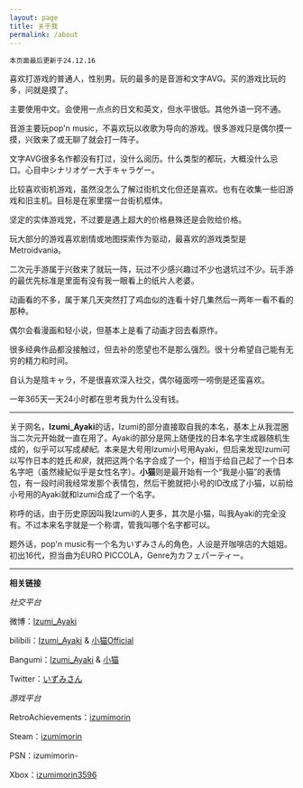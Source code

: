 ```yaml
---
layout: page
title: 关于我
permalink: /about
---
```


`本页面最后更新于24.12.16`

喜欢打游戏的普通人，性别男。玩的最多的是音游和文字AVG。买的游戏比玩的多，问就是摸了。

主要使用中文。会使用一点点的日文和英文，但水平很低。其他外语一窍不通。

音游主要玩pop'n music，不喜欢玩以收歌为导向的游戏。很多游戏只是偶尔摸一摸，兴致来了或无聊了就会打一阵子。

文字AVG很多名作都没有打过，没什么阅历。什么类型的都玩，大概没什么忌口。心目中シナリオゲー大于キャラゲー。

比较喜欢街机游戏，虽然没怎么了解过街机文化但还是喜欢。也有在收集一些旧游戏和旧主机。目标是在家里摆一台街机框体。

坚定的实体游戏党，不过要是遇上超大的价格悬殊还是会败给价格。

玩大部分的游戏喜欢剧情或地图探索作为驱动，最喜欢的游戏类型是Metroidvania。

二次元手游属于兴致来了就玩一阵，玩过不少感兴趣过不少也退坑过不少。玩手游的最优先标准是里面有没有我一眼看上的纸片人老婆。

动画看的不多，属于某几天突然打了鸡血似的连看十好几集然后一两年一看不看的那种。

偶尔会看漫画和轻小说，但基本上是看了动画才回去看原作。

很多经典作品都没接触过，但去补的愿望也不是那么强烈。很十分希望自己能有无穷的精力和时间。

自认为是陰キャラ，不是很喜欢深入社交，偶尔碰面唠一唠倒是还蛮喜欢。

一年365天一天24小时都在思考我为什么没有钱。 

---

关于网名，**Izumi_Ayaki**的话，Izumi的部分直接取自我的本名，基本上从我混圈当二次元开始就一直在用了。Ayaki的部分是网上随便找的日本名字生成器随机生成的，似乎可以写成*綾紀*。本来是大号用Izumi小号用Ayaki，但后来发现Izumi可以写作日本的姓氏*和泉*，就把这两个名字合成了一个，相当于给自己起了一个日本名字吧（虽然綾紀似乎是女性名字）。**小猫**则是最开始有一个“我是小猫”的表情包，有一段时间我经常发那个表情包，然后干脆就把小号的ID改成了小猫，以前给小号用的Ayaki就和Izumi合成了一个名字。

称呼的话，由于历史原因叫我Izumi的人更多，其次是小猫，叫我Ayaki的完全没有。不过本来名字就是一个称谓，管我叫哪个名字都可以。

题外话，pop'n music有一个名为いずみさん的角色，人设是开咖啡店的大姐姐。初出16代，担当曲为EURO PICCOLA，Genre为カフェパーティー。

---

**相关链接**

*社交平台*

微博：[Izumi_Ayaki](https://weibo.com/u/5679319503)

bilibili：[Izumi_Ayaki](https://space.bilibili.com/22617205) & [小猫Official](https://space.bilibili.com/613745004)

Bangumi：[Izumi_Ayaki](https://bangumi.tv/user/izumimorin) & [小猫](https://bangumi.tv/user/izumimorin0) 

Twitter：[いずみさん](https://twitter.com/Ayaki_Izumi)

*游戏平台*

RetroAchievements：[izumimorin](https://retroachievements.org/user/izumimorin)

Steam：[izumimorin](https://steamcommunity.com/id/izumimorin/)

PSN：izumimorin-

Xbox：[izumimorin3596](https://account.xbox.com/en-US/Profile?gamerTag=izumimorin3596)
